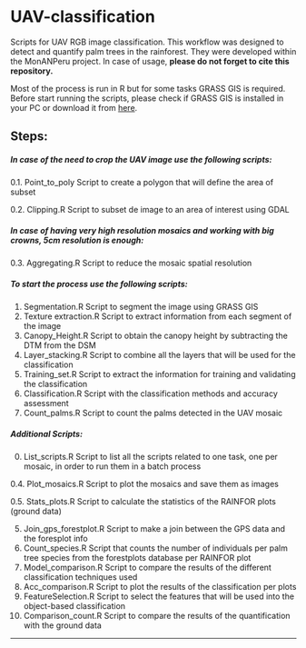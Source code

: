 UAV-classification
==================

Scripts for UAV RGB image classification. This workflow was designed to detect and quantify palm trees in the rainforest. They were developed within the MonANPeru project. In case of usage, **please do not forget to cite this repository.** 

Most of the process is run in R but for some tasks GRASS GIS is required. Before start running the scripts, please check if GRASS GIS is installed in your PC or download it from [here](https://grass.osgeo.org/download/software/ms-windows/).

Steps:
------

##### In case of the need to crop the UAV image use the following scripts:

0.1. Point_to_poly Script to create a polygon that will define the area of subset

0.2. Clipping.R Script to subset de image to an area of interest using GDAL



##### In case of having very high resolution mosaics and working with big crowns, 5cm resolution is enough: 

0.3. Aggregating.R Script to reduce the mosaic spatial resolution 



##### To start the process use the following scripts:

1. Segmentation.R Script to segment the image using GRASS GIS
2. Texture extraction.R Script to extract information from each segment of the image
3. Canopy_Height.R Script to obtain the canopy height by subtracting the DTM from the DSM
4. Layer_stacking.R Script to combine all the layers that will be used for the classification
7. Training_set.R Script to extract the information for training and validating the classification
8. Classification.R Script with the classification methods and accuracy assessment
11. Count_palms.R Script to count the palms detected in the UAV mosaic



##### Additional Scripts:

0. List_scripts.R Script to list all the scripts related to one task, one per mosaic, in order to run them in a batch process

0.4. Plot_mosaics.R Script to plot the mosaics and save them as images

0.5. Stats_plots.R Script to calculate the statistics of the RAINFOR plots (ground data)

5. Join_gps_forestplot.R Script to make a join between the GPS data and the foresplot info
6. Count_species.R Script that counts the number of individuals per palm tree species from the forestplots database per RAINFOR plot
9. Model_comparison.R Script to compare the results of the different classification techniques used
9. Acc_comparison.R Script to plot the results of the classification per plots
10. FeatureSelection.R Script to select the features that will be used into the object-based classification
12. Comparison_count.R Script to compare the results of the quantification with the ground data

** **
